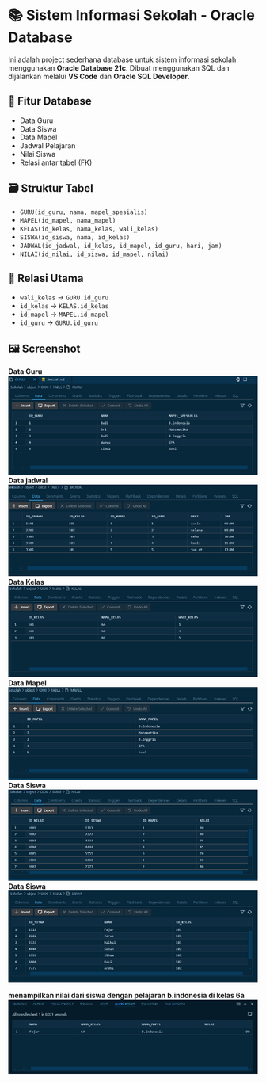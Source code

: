 # 📚 Sistem Informasi Sekolah - Oracle Database

Ini adalah project sederhana database untuk sistem informasi sekolah menggunakan **Oracle Database 21c**. Dibuat menggunakan SQL dan dijalankan melalui **VS Code** dan **Oracle SQL Developer**.

## 🔧 Fitur Database

- Data Guru
- Data Siswa
- Data Mapel
- Jadwal Pelajaran
- Nilai Siswa
- Relasi antar tabel (FK)

## 🗃️ Struktur Tabel

- `GURU(id_guru, nama, mapel_spesialis)`
- `MAPEL(id_mapel, nama_mapel)`
- `KELAS(id_kelas, nama_kelas, wali_kelas)`
- `SISWA(id_siswa, nama, id_kelas)`
- `JADWAL(id_jadwal, id_kelas, id_mapel, id_guru, hari, jam)`
- `NILAI(id_nilai, id_siswa, id_mapel, nilai)`

## 🔗 Relasi Utama

- `wali_kelas` → `GURU.id_guru`
- `id_kelas` → `KELAS.id_kelas`
- `id_mapel` → `MAPEL.id_mapel`
- `id_guru` → `GURU.id_guru`


## 🖼️ Screenshot

**Data Guru**
![Data Guru](pics/Guru.png)
**Data jadwal**
![Data Guru](pics/Jadwal.png)
**Data Kelas**
![Data Guru](pics/Kelas.png)
**Data Mapel**
![Data Guru](pics/Mapel.png)
**Data Siswa**
![Data Guru](pics/Nilai.png)
**Data Siswa**
![Data Guru](pics/Siswa.png)

**menampilkan nilai dari siswa dengan pelajaran b.indonesia di kelas 6a**
![Data Guru](pics/join.png)